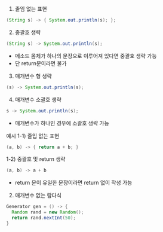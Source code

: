 1) 줄임 없는 표현
``` java
(String s) -> { System.out.println(s); };
```

2) 중괄호 생략
``` java
(String s) -> System.out.println(s);
```
- 메소드 몸체가 하나의 문장으로 이루어져 있다면 중괄호 생략 가능  
- 단 return문이라면 불가   

3) 매개변수 형 생략
``` java
(s) -> System.out.println(s);
```

4) 매개변수 소괄호 생략
``` java
s -> System.out.println(s);
```
- 매개변수가 하나인 경우에 소괄호 생략 가능  

  
예시
1-1) 줄입 없는 표현
``` java
(a, b) -> { return a + b; }
```

1-2) 중괄호 및 return 생략 
``` java
(a, b) -> a + b
```
- return 문이 유일한 문장이라면 return 없이 작성 가능 

2) 매개변수 없는 람다식
``` java
Generator gen = () -> {
  Random rand = new Random();
  return rand.nextInt(50);
}
```
